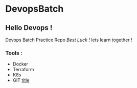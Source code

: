 # DevopsBatch
## Hello Devops !
Devops Batch Practice Repo
*Best Luck !*
lets learn together !
### Tools :
- Docker
- Terraform
- K8s
- GIT
[title](https://www.example.com)
